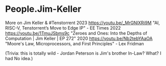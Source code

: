 # People.Jim-Keller

More on Jim Keller & #Tenstorrent
2023 https://youtu.be/_MrGNlXRi9M "AI, RISC-V, Tenstorrent’s Move to Edge IP" - EE Times
2022 https://youtu.be/1TmuJSbms9c "Zeroes and Ones: Into the Depths of Computation | Jim Keller | EP 272"
2020 https://youtu.be/Nb2tebYAaOA "Moore's Law, Microprocessors, and First Principles" - Lex Fridman

(Trivia: this is totally wild - Jordan Peterson is Jim's brother In-Law? What? I had No idea.) 
